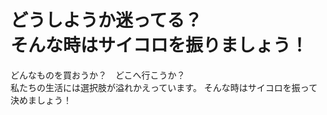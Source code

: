 # どうしようか迷ってる？<br>そんな時はサイコロを振りましょう！

どんなものを買おうか？　どこへ行こうか？<br>
私たちの生活には選択肢が溢れかえっています。
そんな時はサイコロを振って決めましょう！
